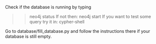 Check if the database is running by typing 
>> neo4j status
If not then:
>> neo4j start
If you want to test some query try it in:
>> cypher-shell

Go to database/fill_database.py and follow the instructions there if your database is still empty.

